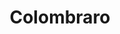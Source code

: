 ---
title: "Colombraro"
url: /ciudad-autonoma-de-buenos-aires/colombraro-avenida-triunvirato/
shop: Haushaltsartikel
---